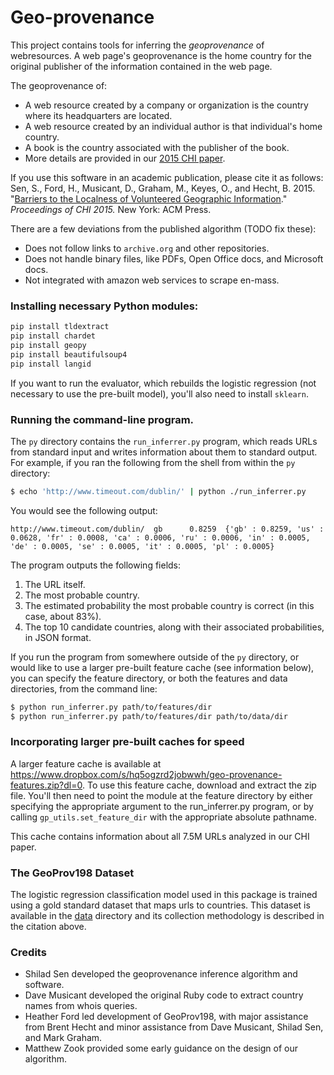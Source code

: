 # Geo-provenance

This project contains tools for inferring the *geoprovenance* of webresources.
A web page's geoprovenance is the home country for the original publisher of the information contained in the web page.

The geoprovenance of:
* A web resource created by a company or organization is the country where its headquarters are located.
* A web resource created by an individual author is that individual's home country.
* A book is the country associated with the publisher of the book.
* More details are provided in our [2015 CHI paper](http://www-users.cs.umn.edu/~bhecht/publications/localnessgeography_CHI2015.pdf). 

If you use this software in an academic publication, please cite it as follows: Sen, S., Ford, H., Musicant, D., Graham, M., Keyes, O., and Hecht, B. 2015. "[Barriers to the Localness of Volunteered Geographic Information](http://www-users.cs.umn.edu/~bhecht/publications/localnessgeography_CHI2015.pdf)." *Proceedings of CHI 2015.* New York: ACM Press.

There are a few deviations from the published algorithm (TODO fix these):
* Does not follow links to `archive.org` and other repositories.
* Does not handle binary files, like PDFs, Open Office docs, and Microsoft docs.
* Not integrated with amazon web services to scrape en-mass.

### Installing necessary Python modules:

```bash
pip install tldextract
pip install chardet
pip install geopy
pip install beautifulsoup4
pip install langid
```

If you want to run the evaluator, which rebuilds the logistic regression (not necessary to use the pre-built model), you'll also need to install `sklearn`.

### Running the command-line program.

The `py` directory contains the `run_inferrer.py` program, which reads URLs from standard input and writes information about them to standard output. For example, if you ran the following from the shell from within the `py` directory:

```bash
$ echo 'http://www.timeout.com/dublin/' | python ./run_inferrer.py
```

You would see the following output:

```text
http://www.timeout.com/dublin/  gb      0.8259  {'gb' : 0.8259, 'us' : 0.0628, 'fr' : 0.0008, 'ca' : 0.0006, 'ru' : 0.0006, 'in' : 0.0005, 'de' : 0.0005, 'se' : 0.0005, 'it' : 0.0005, 'pl' : 0.0005}
```

The program outputs the following fields: 
1. The URL itself.
2. The most probable country.
3. The estimated probability the most probable country is correct (in this case, about 83%).
4. The top 10 candidate countries, along with their associated probabilities, in JSON format.

If you run the program from somewhere outside of the `py` directory, or would like to use a larger pre-built feature cache (see information below), you can specify the feature directory, or both the features and data directories, from the command line:

```bash
$ python run_inferrer.py path/to/features/dir
$ python run_inferrer.py path/to/features/dir path/to/data/dir
```

### Incorporating larger pre-built caches for speed

A larger feature cache is available at https://www.dropbox.com/s/hq5ogzrd2jobwwh/geo-provenance-features.zip?dl=0. To use this feature cache, download and extract the zip file. You'll then need to point the module at the feature directory by either specifying the appropriate argument to the run_inferrer.py program, or by calling `gp_utils.set_feature_dir` with the appropriate absolute pathname.

This cache contains information about all 7.5M URLs analyzed in our CHI paper.

### The GeoProv198 Dataset

The logistic regression classification model used in this package is trained using a gold standard dataset that maps urls to countries. This dataset is available in the [data](https://github.com/shilad/geo-provenance/blob/master/data/geoprov198.tsv) directory and its collection methodology is described in the citation above.

### Credits

* Shilad Sen developed the geoprovenance inference algorithm and software.
* Dave Musicant developed the original Ruby code to extract country names from whois queries.
* Heather Ford led development of GeoProv198, with major assistance from Brent Hecht and minor assistance from Dave Musicant, Shilad Sen, and Mark Graham.
* Matthew Zook provided some early guidance on the design of our algorithm.
